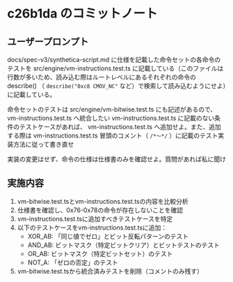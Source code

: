 # c26b1da のコミットノート

## ユーザープロンプト

docs/spec-v3/synthetica-script.md に仕様を記載した命令セットの各命令のテストを src/engine/vm-instructions.test.ts に記載している（このファイルは行数が多いため、読み込む際はルートレベルにあるそれぞれの命令の describe() （ `describe("0xc8 CMOV_NC"` など）で検索して読み込むようにせよ）に記載している。

命令セットのテストは src/engine/vm-bitwise.test.ts にも記述があるので、vm-instructions.test.ts へ統合したい
vm-instructions.test.ts に記載のない条件のテストケースがあれば、 vm-instructions.test.ts へ追加せよ。また、追加する際は vm-instructions.test.ts 冒頭のコメント（ `/*〜*/` ）に記載のテスト実装方法に従って書き直せ

実装の変更はせず、命令の仕様は仕様書のみを確認せよ。質問があれば私に聞け

## 実施内容

1. vm-bitwise.test.tsとvm-instructions.test.tsの内容を比較分析
2. 仕様書を確認し、0x76-0x78の命令が存在しないことを確認
3. vm-instructions.test.tsに追加すべきテストケースを特定
4. 以下のテストケースをvm-instructions.test.tsに追加：
   - XOR_AB: 「同じ値でゼロ」とビット反転パターンのテスト
   - AND_AB: ビットマスク（特定ビットクリア）とビットテストのテスト
   - OR_AB: ビットマスク（特定ビットセット）のテスト
   - NOT_A: 「ゼロの否定」のテスト
5. vm-bitwise.test.tsから統合済みテストを削除（コメントのみ残す）
